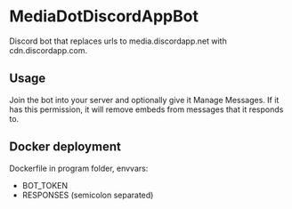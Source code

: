 # MediaDotDiscordAppBot
Discord bot that replaces urls to media.discordapp.net with cdn.discordapp.com.

## Usage
Join the bot into your server and optionally give it Manage Messages. If it has this permission, it will remove embeds from messages that it responds to.

## Docker deployment
Dockerfile in program folder, envvars:
- BOT_TOKEN
- RESPONSES (semicolon separated)
